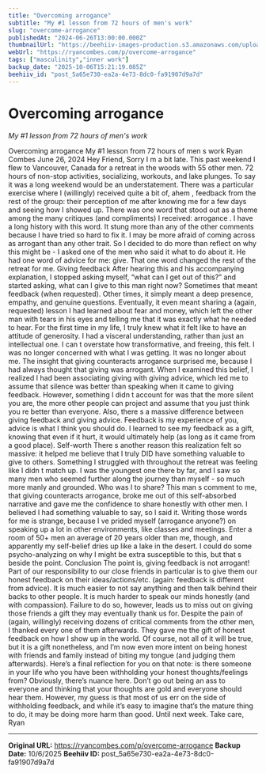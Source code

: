 ```yaml
---
title: "Overcoming arrogance"
subtitle: "My #1 lesson from 72 hours of men's work"
slug: "overcome-arrogance"
publishedAt: "2024-06-26T13:00:00.000Z"
thumbnailUrl: "https://beehiiv-images-production.s3.amazonaws.com/uploads/asset/file/ed77817a-4e84-4353-8f87-e6d9bf1aefb1/mens_retreat.png?t=1719370662"
webUrl: "https://ryancombes.com/p/overcome-arrogance"
tags: ["masculinity","inner work"]
backup_date: "2025-10-06T15:21:19.085Z"
beehiiv_id: "post_5a65e730-ea2a-4e73-8dc0-fa91907d9a7d"
---
```


# Overcoming arrogance

*My #1 lesson from 72 hours of men's work*



Overcoming arrogance My #1 lesson from 72 hours of men s work Ryan Combes June 26, 2024 Hey Friend, Sorry I m a bit late. This past weekend I flew to Vancouver, Canada for a retreat in the woods with 55 other men. 72 hours of non-stop activities, socializing, workouts, and lake plunges. To say it was a long weekend would be an understatement. There was a particular exercise where I (willingly) received quite a bit of, ahem , feedback from the rest of the group: their perception of me after knowing me for a few days and seeing how I showed up. There was one word that stood out as a theme among the many critiques (and compliments) I received: arrogance . I have a long history with this word. It stung more than any of the other comments because I have tried so hard to fix it. I may be more afraid of coming across as arrogant than any other trait. So I decided to do more than reflect on why this might be - I asked one of the men who said it what to do about it. He had one word of advice for me: give. That one word changed the rest of the retreat for me. Giving feedback After hearing this and his accompanying explanation, I stopped asking myself, “what can I get out of this?” and started asking, what can I give to this man right now? Sometimes that meant feedback (when requested). Other times, it simply meant a deep presence, empathy, and genuine questions. Eventually, it even meant sharing a (again, requested) lesson I had learned about fear and money, which left the other man with tears in his eyes and telling me that it was exactly what he needed to hear. For the first time in my life, I truly knew what it felt like to have an attitude of generosity. I had a visceral understanding, rather than just an intellectual one. I can t overstate how transformative, and freeing, this felt. I was no longer concerned with what I was getting. It was no longer about me. The insight that giving counteracts arrogance surprised me, because I had always thought that giving was arrogant. When I examined this belief, I realized I had been associating giving with giving advice, which led me to assume that silence was better than speaking when it came to giving feedback. However, something I didn t account for was that the more silent you are, the more other people can project and assume that you just think you re better than everyone. Also, there s a massive difference between giving feedback and giving advice. Feedback is my experience of you, advice is what I think you should do. I learned to see my feedback as a gift, knowing that even if it hurt, it would ultimately help (as long as it came from a good place). Self-worth There s another reason this realization felt so massive: it helped me believe that I truly DID have something valuable to give to others. Something I struggled with throughout the retreat was feeling like I didn t match up. I was the youngest one there by far, and I saw so many men who seemed further along the journey than myself - so much more manly and grounded. Who was I to share? This man s comment to me, that giving counteracts arrogance, broke me out of this self-absorbed narrative and gave me the confidence to share honestly with other men. I believed I had something valuable to say, so I said it. Writing those words for me is strange, because I ve prided myself (arrogance anyone?) on speaking up a lot in other environments, like classes and meetings. Enter a room of 50+ men an average of 20 years older than me, though, and apparently my self-belief dries up like a lake in the desert. I could do some psycho-analyzing on why I might be extra susceptible to this, but that s beside the point. Conclusion The point is, giving feedback is not arrogant! Part of our responsibility to our close friends in particular is to give them our honest feedback on their ideas/actions/etc. (again: feedback is different from advice). It is much easier to not say anything and then talk behind their backs to other people. It is much harder to speak our minds honestly (and with compassion). Failure to do so, however, leads us to miss out on giving those friends a gift they may eventually thank us for. Despite the pain of (again, willingly) receiving dozens of critical comments from the other men, I thanked every one of them afterwards. They gave me the gift of honest feedback on how I show up in the world. Of course, not all of it will be true, but it is a gift nonetheless, and I’m now even more intent on being honest with friends and family instead of biting my tongue (and judging them afterwards). Here’s a final reflection for you on that note: is there someone in your life who you have been withholding your honest thoughts/feelings from? Obviously, there’s nuance here. Don’t go out being an ass to everyone and thinking that your thoughts are gold and everyone should hear them. However, my guess is that most of us err on the side of withholding feedback, and while it’s easy to imagine that’s the mature thing to do, it may be doing more harm than good. Until next week. Take care, Ryan

---

**Original URL:** https://ryancombes.com/p/overcome-arrogance
**Backup Date:** 10/6/2025
**Beehiiv ID:** post_5a65e730-ea2a-4e73-8dc0-fa91907d9a7d
